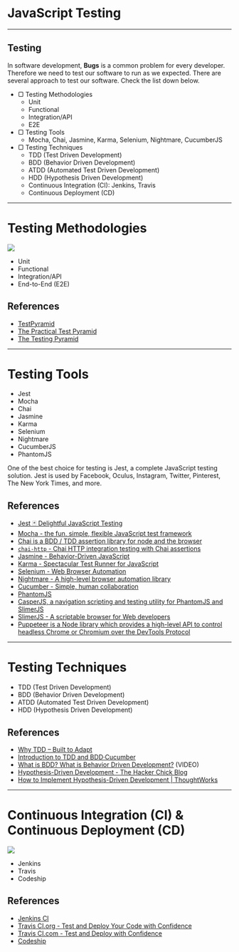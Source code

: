 # JavaScript Testing

---

## Testing

In software development, **Bugs** is a common problem for every developer. Therefore we need to test our software to run as we expected. There are several approach to test our software. Check the list down below.

- ▢ Testing Methodologies
  - Unit
  - Functional
  - Integration/API
  - E2E
- ▢ Testing Tools
  - Mocha, Chai, Jasmine, Karma, Selenium, Nightmare, CucumberJS
- ▢ Testing Techniques
  - TDD (Test Driven Development)
  - BDD (Behavior Driven Development)
  - ATDD (Automated Test Driven Development)
  - HDD (Hypothesis Driven Development)
  - Continuous Integration (CI): Jenkins, Travis
  - Continuous Deployment (CD)

---

# Testing Methodologies

![](./assets/test-pyramid.png)

- Unit
- Functional
- Integration/API
- End-to-End (E2E)

## References

- [TestPyramid](https://martinfowler.com/bliki/TestPyramid.html)
- [The Practical Test Pyramid](https://martinfowler.com/articles/practical-test-pyramid.html)
- [The Testing Pyramid](http://www.agilenutshell.com/episodes/41-testing-pyramid)

---

# Testing Tools

- Jest
- Mocha
- Chai
- Jasmine
- Karma
- Selenium
- Nightmare
- CucumberJS
- PhantomJS

One of the best choice for testing is Jest, a complete JavaScript testing solution. Jest is used by Facebook, Oculus, Instagram, Twitter, Pinterest, The New York Times, and more.

## References

- [Jest 🃏 Delightful JavaScript Testing](https://facebook.github.io/jest)
- [Mocha - the fun, simple, flexible JavaScript test framework](https://mochajs.org)
- [Chai is a BDD / TDD assertion library for node and the browser](http://www.chaijs.com)
- [`chai-http` - Chai HTTP integration testing with Chai assertions](https://npm.im/chai-http)
- [Jasmine - Behavior-Driven JavaScript](https://jasmine.github.io)
- [Karma - Spectacular Test Runner for JavaScript](https://karma-runner.github.io)
- [Selenium - Web Browser Automation](https://www.seleniumhq.org)
- [Nightmare - A high-level browser automation library](http://www.nightmarejs.org)
- [Cucumber - Simple, human collaboration](https://cucumber.io)
- [PhantomJS](http://phantomjs.org)
- [CasperJS, a navigation scripting and testing utility for PhantomJS and SlimerJS](http://casperjs.org)
- [SlimerJS - A scriptable browser for Web developers](https://slimerjs.org)
- [Puppeteer is a Node library which provides a high-level API to control headless Chrome or Chromium over the DevTools Protocol](https://developers.google.com/web/tools/puppeteer)

---

# Testing Techniques

- TDD (Test Driven Development)
- BDD (Behavior Driven Development)
- ATDD (Automated Test Driven Development)
- HDD (Hypothesis Driven Development)

## References

- [Why TDD – Built to Adapt](https://builttoadapt.io/why-tdd-489fdcdda05e)
- [Introduction to TDD and BDD·Cucumber](https://cucumber.io/blog/2017/05/15/intro-to-bdd-and-tdd)
- [What is BDD? What is Behavior Driven Development?](https://www.youtube.com/watch?v=VS6EEUVZGLE) (VIDEO)
- [Hypothesis-Driven Development - The Hacker Chick Blog](https://hackerchick.com/hypothesis-driven-development)
- [How to Implement Hypothesis-Driven Development | ThoughtWorks](https://www.thoughtworks.com/insights/blog/how-implement-hypothesis-driven-development)

---

# Continuous Integration (CI) & Continuous Deployment (CD)

![](./assets/continuous-integration.png)

- Jenkins
- Travis
- Codeship

## References

- [Jenkins CI](https://jenkins.io)
- [Travis CI.org - Test and Deploy Your Code with Confidence](https://travis-ci.org)
- [Travis CI.com - Test and Deploy with Confidence](https://travis-ci.com)
- [Codeship](https://codeship.com)
